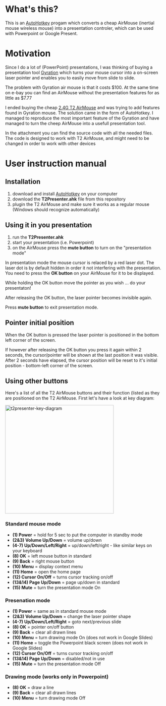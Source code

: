 # What's this?

This is an [AutoHotkey](https://www.autohotkey.com) progam which converts a cheap AirMouse (inertial mouse wireless mouse) into a presentation controler, which can be used with Powerpoint or Google Present.

# Motivation

Since I do a lot of (PowerPoint) presentations, I was thinking of buying a presentation tool [Gyration](http://www.gyration.com) which turns your mouse cursor into a on-screen laser pointer and enables you to easily move from slide to slide.

The problem with Gyration air mouse is that it costs $100. At the same time on e-bay you can find an AirMouse without the presentation features for as little as $7.77

I ended buying the cheap [2.4G T2 AirMouse](url=http://goo.gl/EId07k) and was trying to add features found in Gyration mouse.
The solution came in the form of AutoHotkey. I managed to reproduce the most important feature of the Gyration and have managed to turn the cheep AirMouse into a usefull presentation tool.

In the attachment you can find the source code with all the needed files. The code is designed to work with T2 AirMouse, and might need to be changed in order to work with other devices 

# User instruction manual
## Installation
1) download and install [AutoHotkey](https://www.autohotkey.com) on your computer
2) download the **T2Presenter.ahk** file from this repository 
3) plugin the T2 AirMouse and make sure it works as a regular mouse (Windows should recognize automatically)

## Using it in you presentation
1) run the **T2Presenter.ahk**
3) start your presentation (i.e. Powerpoint)
4) on the AirMouse press the **mute button** to turn on the "presentation mode"

In presentation mode the mouse cursor is relaced by a red laser dot. The laser dot is by default hidden in order it not interfering with the presentation. You need to press the **OK button** on your AirMouse for it to be displayed.

While holding the OK button move the pointer as you wish ... do your presentaton!

After releasing the OK button, the laser pointer becomes invisible again.

Press **mute button** to exit presentation mode.

## Pointer initial position

When the OK button is pressed the laser pointer is positioned in the bottom left corner of the screen.

If however after releasing the OK button you press it again within 2 seconds, the cursor/pointer will be shown at the last position it was visible. After 2 seconds have elapsed, the cursor position will be reset to it's initial position - bottom-left corner of the screen.

## Using other buttons
Here's a list of all the T2 AirMouse buttons and their function (listed as they are positioned on the T2 AirMouse. First let's have a look at key diagram:

<img src="https://rawgit.com/knee-cola/t2presenter/master/assets/key-diagram.jpg" alt="t2presenter-key-diagram" width="350"/>

### Standard mouse mode

  * **(1) Power** = hold for 5 sec to put the computer in standby mode
  * **(2&3) Volume Up/Down** = volume up/down
  * **(4-7) Up/Down/Left/Right** = up/down/left/right - like similar keys on your keyboard
  * **(8) OK** = left mouse button in standard
  * **(9) Back** = right mouse button
  * **(10) Menu** = display context menu
  * **(11) Home** = open the home page
  * **(12) Cursor On/Off** = turns cursor tracking on/off
  * **(13&14) Page Up/Down** = page up/down in standard
  * **(15) Mute** = turn the presentation mode On

### Presenation mode

  * **(1) Power** = same as in standard mouse mode
  * **(2&3) Volume Up/Down** = change the laser pointer shape
  * **(4-7) Up/Down/Left/Right** = goto next/previous slide
  * **(8) OK** = pointer on/off button
  * **(9) Back** = clear all drawn lines
  * **(10) Menu** = turn drawing mode On (does not work in Google Slides)
  * **(11) Home** = toggle the Powerpoint black screen (does not work in Google Slides)
  * **(12) Cursor On/Off** = turns cursor tracking on/off
  * **(13&14) Page Up/Down** = disabled/not in use
  * **(15) Mute** = turn the presentation mode Off

### Drawing mode (works only in Powerpoint)

  * **(8) OK** = draw a line
  * **(9) Back** = clear all drawn lines
  * **(10) Menu** = turn drawing mode Off
